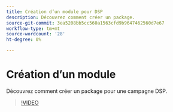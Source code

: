 ```yaml
---
title: Création d’un module pour DSP
description: Découvrez comment créer un package.
source-git-commit: 3ea5208bb5cc560a1563cfd9b9647462560d7e67
workflow-type: tm+mt
source-wordcount: '28'
ht-degree: 0%

---
```


# Création d’un module

Découvrez comment créer un package pour une campagne DSP.

>[!VIDEO](https://video.tv.adobe.com/v/339257)
